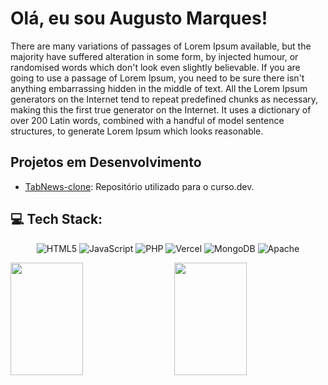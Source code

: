 # Olá, eu sou Augusto Marques!

There are many variations of passages of Lorem Ipsum available, but the majority have suffered alteration in some form, by injected humour, or randomised words which don't look even slightly believable. If you are going to use a passage of Lorem Ipsum, you need to be sure there isn't anything embarrassing hidden in the middle of text. All the Lorem Ipsum generators on the Internet tend to repeat predefined chunks as necessary, making this the first true generator on the Internet. It uses a dictionary of over 200 Latin words, combined with a handful of model sentence structures, to generate Lorem Ipsum which looks reasonable. 

## Projetos em Desenvolvimento

- [TabNews-clone](https://github.com/augustommarques/tabnews-clone): Repositório utilizado para o curso.dev.


## 💻 Tech Stack:

<div align="center">

![HTML5](https://img.shields.io/badge/html5-%23E34F26.svg?style=for-the-badge&logo=html5&logoColor=white) ![JavaScript](https://img.shields.io/badge/javascript-%23323330.svg?style=for-the-badge&logo=javascript&logoColor=%23F7DF1E) ![PHP](https://img.shields.io/badge/php-%23777BB4.svg?style=for-the-badge&logo=php&logoColor=white) ![Vercel](https://img.shields.io/badge/vercel-%23000000.svg?style=for-the-badge&logo=vercel&logoColor=white) ![MongoDB](https://img.shields.io/badge/MongoDB-%234ea94b.svg?style=for-the-badge&logo=mongodb&logoColor=white) ![Apache](https://img.shields.io/badge/apache-%23D42029.svg?style=for-the-badge&logo=apache&logoColor=white)

</div>

<div style="margin-top:5px; display:flex; justify-content:space-between; width:100%;">
<img src="https://github-readme-stats.vercel.app/api?username=augustommarques&theme=dracula&hide_border=true&include_all_commits=true&count_private=true" style="width:48%; height:180px" />
<img src="https://github-readme-streak-stats.herokuapp.com/?user=augustommarques&theme=dracula&hide_border=true" style="width:48%; height:180px"  />
</div>

<div  style="margin:5px;>
  <img src="https://github-readme-stats.vercel.app/api/top-langs/?username=augustommarques&theme=dracula&hide_border=true&include_all_commits=true&count_private=true" />
